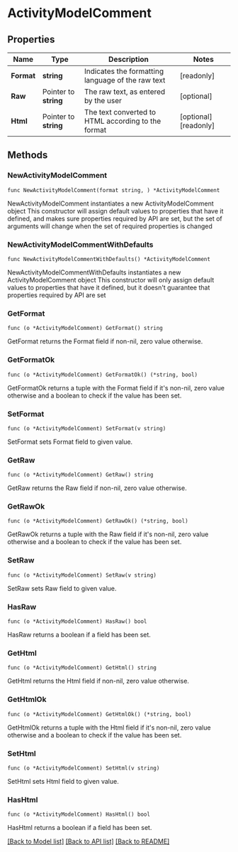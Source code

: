 # ActivityModelComment

## Properties

Name | Type | Description | Notes
------------ | ------------- | ------------- | -------------
**Format** | **string** | Indicates the formatting language of the raw text | [readonly] 
**Raw** | Pointer to **string** | The raw text, as entered by the user | [optional] 
**Html** | Pointer to **string** | The text converted to HTML according to the format | [optional] [readonly] 

## Methods

### NewActivityModelComment

`func NewActivityModelComment(format string, ) *ActivityModelComment`

NewActivityModelComment instantiates a new ActivityModelComment object
This constructor will assign default values to properties that have it defined,
and makes sure properties required by API are set, but the set of arguments
will change when the set of required properties is changed

### NewActivityModelCommentWithDefaults

`func NewActivityModelCommentWithDefaults() *ActivityModelComment`

NewActivityModelCommentWithDefaults instantiates a new ActivityModelComment object
This constructor will only assign default values to properties that have it defined,
but it doesn't guarantee that properties required by API are set

### GetFormat

`func (o *ActivityModelComment) GetFormat() string`

GetFormat returns the Format field if non-nil, zero value otherwise.

### GetFormatOk

`func (o *ActivityModelComment) GetFormatOk() (*string, bool)`

GetFormatOk returns a tuple with the Format field if it's non-nil, zero value otherwise
and a boolean to check if the value has been set.

### SetFormat

`func (o *ActivityModelComment) SetFormat(v string)`

SetFormat sets Format field to given value.


### GetRaw

`func (o *ActivityModelComment) GetRaw() string`

GetRaw returns the Raw field if non-nil, zero value otherwise.

### GetRawOk

`func (o *ActivityModelComment) GetRawOk() (*string, bool)`

GetRawOk returns a tuple with the Raw field if it's non-nil, zero value otherwise
and a boolean to check if the value has been set.

### SetRaw

`func (o *ActivityModelComment) SetRaw(v string)`

SetRaw sets Raw field to given value.

### HasRaw

`func (o *ActivityModelComment) HasRaw() bool`

HasRaw returns a boolean if a field has been set.

### GetHtml

`func (o *ActivityModelComment) GetHtml() string`

GetHtml returns the Html field if non-nil, zero value otherwise.

### GetHtmlOk

`func (o *ActivityModelComment) GetHtmlOk() (*string, bool)`

GetHtmlOk returns a tuple with the Html field if it's non-nil, zero value otherwise
and a boolean to check if the value has been set.

### SetHtml

`func (o *ActivityModelComment) SetHtml(v string)`

SetHtml sets Html field to given value.

### HasHtml

`func (o *ActivityModelComment) HasHtml() bool`

HasHtml returns a boolean if a field has been set.


[[Back to Model list]](../README.md#documentation-for-models) [[Back to API list]](../README.md#documentation-for-api-endpoints) [[Back to README]](../README.md)


